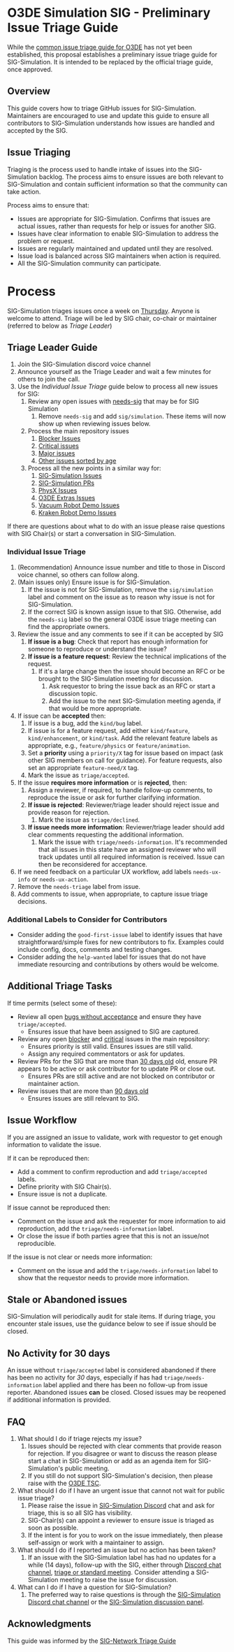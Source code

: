 # O3DE Simulation SIG - Preliminary Issue Triage Guide

While the [common issue triage guide for O3DE](https://github.com/o3de/community/issues/130) has not yet been established, this proposal establishes a preliminary issue triage guide for SIG-Simulation. It is intended to be replaced by the official triage guide, once approved.

## Overview

This guide covers how to triage GitHub issues for SIG-Simulation. Maintainers are encouraged to use and update this guide to ensure all contributors to SIG-Simulation understands how issues are handled and accepted by the SIG.

##  Issue Triaging

Triaging is the process used to handle intake of issues into the SIG-Simulation backlog. The process aims to ensure issues are both relevant to SIG-Simulation and contain sufficient information so that the community can take action.

Process aims to ensure that:
* Issues are appropriate for SIG-Simulation. Confirms that issues are actual issues, rather than requests for help or issues for another SIG.
* Issues have clear information to enable SIG-Simulation to address the problem or request.
* Issues are regularly maintained and updated until they are resolved.  
* Issue load is balanced across SIG maintainers when action is required.
* All the SIG-Simulation community can participate.

# Process

SIG-Simulation triages issues once a week on [Thursday](https://lists.o3de.org/g/o3de-calendar/calendar). Anyone is welcome to attend. Triage will be led by SIG chair, co-chair or maintainer (referred to below as *Triage Leader*)

## Triage Leader Guide

1. Join the SIG-Simulation discord voice channel
2. Announce yourself as the Triage Leader and wait a few minutes for others to join the call.
3. Use the *Individual Issue Triage* guide below to process all new issues for SIG:
   1. Review any open issues with [needs-sig](https://github.com/o3de/o3de/issues?q=is%3Aissue+is%3Aopen+label%3Aneeds-sig) that may be for SIG Simulation
        1. Remove `needs-sig` and add `sig/simulation`. These items will now show up when reviewing issues below.    
   2. Process the main repository issues
        1. [Blocker Issues](https://github.com/o3de/o3de/issues?q=is%3Aissue+is%3Aopen+label%3Aneeds-triage+label%3Asig%2Fsimulation++label%3Apriority%2Fblocker+sort%3Acreated-asc)
        1. [Critical issues](https://github.com/o3de/o3de/issues?q=is%3Aissue+is%3Aopen+label%3Aneeds-triage+label%3Asig%2Fsimulation++label%3Apriority%2Fcritical+sort%3Acreated-asc)
        2. [Major issues](https://github.com/o3de/o3de/issues?q=is%3Aissue+is%3Aopen+label%3Aneeds-triage+label%3Asig%2Fsimulation++label%3Apriority%2Fmajor+sort%3Acreated-asc)
        3. [Other issues sorted by age](https://github.com/o3de/o3de/issues?q=is%3Aissue+is%3Aopen+label%3Aneeds-triage+label%3Asig%2Fsimulation+sort%3Acreated-asc)
   4. Process all the new points in a similar way for:
        1. [SIG-Simulation Issues](https://github.com/o3de/sig-simulation/issues)
        2. [SIG-Simulation PRs](https://github.com/o3de/sig-simulation/pulls)
        3. [PhysX Issues](https://github.com/o3de/PhysX/issues)
        4. [O3DE Extras Issues](https://github.com/o3de/o3de-extras/issues?q=is%3Aissue+is%3Aopen+label%3Aneeds-sig%2Cneeds-triage)
        5. [Vacuum Robot Demo Issues](https://github.com/o3de/RobotVacuumSample/issues)
        6. [Kraken Robot Demo Issues](https://github.com/o3de/ROSConDemo/issues)

If there are questions about what to do with an issue please raise questions with SIG Chair(s) or start a conversation in SIG-Simulation.

### Individual Issue Triage

1. (Recommendation) Announce issue number and title to those in Discord voice channel, so others can follow along. 
4. (Main issues only) Ensure issue is for SIG-Simulation. 
   1. If the issue is not for SIG-Simulation, remove the `sig/simulation` label and comment on the issue as to reason why issue is not for SIG-Simulation. 
   2. If the correct SIG is known assign issue to that SIG. Otherwise, add the `needs-sig` label so the general O3DE issue triage meeting can find the appropriate owners. 
5. Review the issue and any comments to see if it can be accepted by SIG
   1. **If issue is a bug**: Check that report has enough information for someone to reproduce or understand the issue?
   2. **If issue is a feature request**: Review the technical implications of the request. 
      1. If it's a large change then the issue should become an RFC or be brought to the SIG-Simulation meeting for discussion. 
         1. Ask requestor to bring the issue back as an RFC or start a discussion topic.
         2. Add the issue to the next SIG-Simulation meeting agenda, if that would be more appropriate. 
6. If issue can be **accepted** then:
   1. If issue is a bug, add the `kind/bug` label.
   2. If issue is for a feature request, add either `kind/feature`, `kind/enhancement`, or `kind/task`. Add the relevant feature labels as appropriate, e.g., `feature/physics` or `feature/animation`. 
   5. Set a **priority** using a `priority/X` tag  for issue based on impact (ask other SIG members on call for guidance).  For feature requests, also set an appropriate `feature-need/X` tag.
   7. Mark the issue as `triage/accepted`. 
8. If the issue **requires more information** or is **rejected**, then:
   1. Assign a reviewer, if required, to handle follow-up comments, to reproduce the issue or ask for further clarifying information.
   4. **If issue is rejected**: Reviewer/triage leader should reject issue and provide reason for rejection. 
      1. Mark the issue as `triage/declined`.
   5. **If issue needs more information**: Reviewer/triage leader should add clear comments requesting the additional information. 
      1. Mark the issue with `triage/needs-information`. It's recommended that all issues in this state have an assigned reviewer who will track updates until all required information is received. Issue can then be reconsidered for acceptance.
9. If we need feedback on a particular UX workflow, add labels `needs-ux-info` or `needs-ux-action`.
10. Remove the `needs-triage` label from issue.
11. Add comments to issue, when appropriate, to capture issue triage decisions.

### Additional Labels to Consider for Contributors

* Consider adding the `good-first-issue` label to identify issues that have straightforward/simple fixes for new contributors to fix. Examples could include config, docs, comments and testing changes.
* Consider adding the `help-wanted` label for issues that do not have immediate resourcing and contributions by others would be welcome.

## Additional Triage Tasks

If time permits (select some of these):

* Review all open [bugs without acceptance](https://github.com/o3de/o3de/issues?q=is%3Aissue+is%3Aopen+label%3Asig%2Fsimulation+-label%3Atriage%2Faccepted) and ensure they have `triage/accepted`.
  * Ensures issue that have been assigned to SIG are captured.
* Review any open [blocker](https://github.com/o3de/o3de/issues?q=is%3Aissue+is%3Aopen+label%3Asig%2Fsimulation+label%3Apriority%2Fblocker) and [critical](https://github.com/o3de/o3de/issues?q=is%3Aissue+is%3Aopen+label%3Asig%2Fsimulation+label%3Apriority%2Fcritical) issues in the main repository:
  * Ensures priority is still valid. Ensures issues are still valid.
  * Assign any required commentators or ask for updates.
* Review PRs for the SIG that are more than [30 days old](https://github.com/o3de/o3de/pulls?q=is%3Apr+is%3Aopen+label%3Asig%2Fsimulation+sort%3Acreated-asc) old, ensure PR appears to be active or ask contributor for to update PR or close out. 
  * Ensures PRs are still active and are not blocked on contributor or maintainer action.  
* Review issues that are more than [90 days old](https://github.com/o3de/o3de/issues?q=is%3Aissue+is%3Aopen+label%3Asig%2Fsimulation+sort%3Acreated-asc)
  * Ensures issues are still relevant to SIG. 

## Issue Workflow

If you are assigned an issue to validate, work with requestor to get enough information to validate the issue.

If it can be reproduced then:

* Add a comment to confirm reproduction and add `triage/accepted` labels.
* Define priority with SIG Chair(s).
* Ensure issue is not a duplicate.

If issue cannot be reproduced then:

* Comment on the issue and ask the requester for more information to aid reproduction, add the `triage/needs-information` label.
* Or close the issue if both parties agree that this is not an issue/not reproducible.

If the issue is not clear or needs more information:

* Comment on the issue and add the `triage/needs-information` label to show that the requestor needs to provide more information.

## Stale or Abandoned issues

SIG-Simulation will periodically audit for stale items. If during triage, you encounter stale issues, use the guidance below to see if issue should be closed.

## No Activity for 30 days

An issue without `triage/accepted` label is considered abandoned if there has been no activity for *30* days, especially if has had `triage/needs-information` label applied and there has been no follow-up from issue reporter.  Abandoned issues **can** be closed. Closed issues may be reopened if additional information is provided.

## FAQ

1. What should I do if triage rejects my issue?
   1. Issues should be rejected with clear comments that provide reason for rejection. If you disagree or want to discuss the reason please start a chat in SIG-Simulation or add as an agenda item for SIG-Simulation's public meeting.
   2. If you still do not support SIG-Simulation's decision, then please raise with the [O3DE TSC](https://github.com/o3de/tsc).
2. What should I do if I have an urgent issue that cannot not wait for public issue triage?
   1. Please raise the issue in [SIG-Simulation Discord](https://discord.gg/6nSYcUBaR3) chat and ask for triage, this is so all SIG has visibility.
   2. SIG-Chair(s) can appoint a reviewer to ensure issue is triaged as soon as possible.
   3. If the intent is for you to work on the issue immediately, then please self-assign or work with a maintainer to assign.
3. What should I do if I reported an issue but no action has been taken?
   1. If an issue with the SIG-Simulation label has had no updates for a while (14 days), follow-up with the SIG, either through [Discord chat channel](https://discord.gg/6nSYcUBaR3), [triage or standard meeting](https://lists.o3de.org/g/o3de-calendar/calendar). Consider attending a SIG-Simulation meeting to raise the issue for discussion.
4. What can I do if I have a question for SIG-Simulation?
    1. The preferred way to raise questions is through the [SIG-Simulation Discord chat channel](https://discord.gg/6nSYcUBaR3) or the [SIG-Simulation discussion panel](https://github.com/o3de/sig-simulation/discussions).


## Acknowledgments

This guide was informed by the [SIG-Network Triage Guide](https://raw.githubusercontent.com/o3de/sig-network/main/TRIAGE_GUIDE.md)
